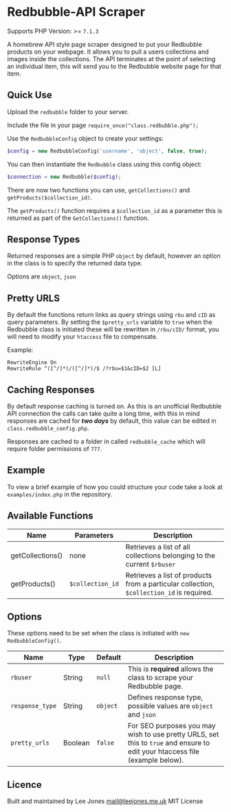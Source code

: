 # Redbubble-API Scraper

Supports PHP Version: >= ```7.1.3```

A homebrew API style page scraper designed to put your Redbubble products on your webpage. It allows you to pull a users collections and images inside the collections. The API terminates at the point of selecting an individual item, this will send you to the Redbubble website page for that item.

## Quick Use
Upload the ```redbubble``` folder to your server.

Include the file in your page ```require_once("class.redbubble.php");```

Use the `RedbubbleConfig` object to create your settings:

```php
$config = new RedbubbleConfig('username', 'object', false, true);
```

You can then instantiate the `Redbubble` class using this config object:

```php
$connection = new Redbubble($config);
```

There are now two functions you can use, ```getCollections()``` and ```getProducts($collection_id)```.

The ```getProducts()``` function requires a ```$collection_id``` as a parameter this is returned as part of the ```GetCollections()``` function.

## Response Types

Returned responses are a simple PHP ```object``` by default, however an option in the class is to specify the returned data type.

Options are ```object```, ```json```

## Pretty URLS

By default the functions return links as query strings using ```rbu``` and ```cID``` as query parameters. By setting the ```$pretty_urls``` variable to ```true``` when the Redbubble class is initiated these will be rewritten in ```/rbu/cID/``` format, you will need to modify your ```htaccess``` file to compensate.

Example:

```
RewriteEngine On
RewriteRule ^([^/]*)/([^/]*)/$ /?rbu=$1&cID=$2 [L]
```

## Caching Responses

By default response caching is turned on. As this is an unofficial Redbubble API connection the calls can take quite a long time, with this in mind responses are cached for _**two days**_ by default, this value can be edited in `class.redbubble_config.php`.

Responses are cached to a folder in called `redbubble_cache` which will require folder permissions of `777`.

## Example

To view a brief example of how you could structure your code take a look at ```examples/index.php``` in the repository.

## Available Functions

| Name             | Parameters           | Description                                                                                  |
|------------------|----------------------|----------------------------------------------------------------------------------------------|
| getCollections() | none                 | Retrieves a list of all collections belonging to the current ```$rbuser```                    |
| getProducts()    | ```$collection_id``` | Retrieves a list of products from a particular collection, ```$collection_id``` is required. |

## Options

These options need to be set when the class is initiated with ```new RedbubbleConfig()```.

| Name                | Type    | Default       | Description                                                                                                     |
|---------------------|---------|---------------|-----------------------------------------------------------------------------------------------------------------|
| ```rbuser```        | String  | ```null```    | This is **required** allows the class to scrape your Redbubble page.                                              |
| ```response_type``` | String  | ```object```   | Defines response type, possible values are ```object``` and ```json```                             |
| ```pretty_urls```   | Boolean | ```false```   | For SEO purposes you may wish to use pretty URLS, set this to ```true``` and ensure to edit your htaccess file (example below).|

## Licence

Built and maintained by Lee Jones <mail@leejones.me.uk> MIT License
